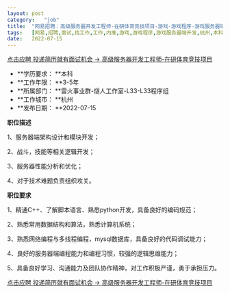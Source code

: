 ```yaml
---
layout:	post
category:	"job"
title:	"网易招聘：高级服务器开发工程师-在研体育竞技项目-游戏-游戏程序-游戏服务器端开发-杭州本科3-5年"
tags:	[网易,招聘,面试,找工作,工作,内推,游戏,游戏程序,游戏服务器端开发,杭州,本科,3-5年]
date:	2022-07-15
---
```


[点击应聘 投递简历就有面试机会 ->  高级服务器开发工程师-在研体育竞技项目](http://mobile.bole.netease.com/bole/boleDetail?id=33178&employeeId=346f03c3cda5f04c&key=all)



- **学历要求： **本科
- **工作年限： **3-5年
- **所属部门： **雷火事业群-燧人工作室-L33-L33程序组
- **工作城市： **杭州
- **发布日期： **2022-07-15



**职位描述**

1、服务器端架构设计和模块开发；

2、战斗，技能等相关逻辑开发；

3、服务器性能分析和优化；

4、对于技术难题负责组织攻关。



**职位要求**

1、精通C++、了解脚本语言、熟悉python开发，具备良好的编码规范；

2、熟悉常用数据结构和算法，熟悉计算机系统；

3、熟悉网络编程与多线程编程，mysql数据库，具备良好的代码调试能力；

4、良好的服务器端编程能力和编程习惯，较强的逻辑思维能力；

5、具备良好学习、沟通能力及团队协作精神，对工作积极严谨，勇于承担压力。



[点击应聘 投递简历就有面试机会 ->  高级服务器开发工程师-在研体育竞技项目](http://mobile.bole.netease.com/bole/boleDetail?id=33178&employeeId=346f03c3cda5f04c&key=all)